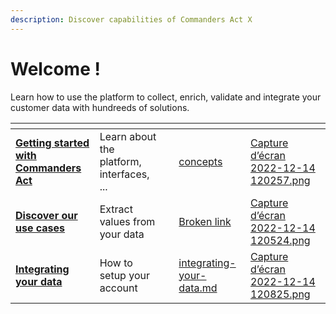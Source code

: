 ```yaml
---
description: Discover capabilities of Commanders Act X
---
```


# Welcome !

Learn how to use the platform to collect, enrich, validate and integrate your customer data with hundreeds of solutions.

<table data-view="cards"><thead><tr><th></th><th></th><th></th><th data-hidden data-card-target data-type="content-ref"></th><th data-hidden data-card-cover data-type="files"></th></tr></thead><tbody><tr><td><a href="getting-started/concepts/"><strong>Getting started with Commanders Act</strong></a></td><td>Learn about the platform, interfaces, ...</td><td></td><td><a href="getting-started/concepts/">concepts</a></td><td><a href=".gitbook/assets/Capture d’écran 2022-12-14 120257.png">Capture d’écran 2022-12-14 120257.png</a></td></tr><tr><td><a href="broken-reference"><strong>Discover our use cases</strong></a></td><td>Extract values from your data</td><td></td><td><a href="broken-reference">Broken link</a></td><td><a href=".gitbook/assets/Capture d’écran 2022-12-14 120524.png">Capture d’écran 2022-12-14 120524.png</a></td></tr><tr><td><a href="getting-started/integrating-your-data.md"><strong>Integrating your data</strong></a></td><td>How to setup your account</td><td></td><td><a href="getting-started/integrating-your-data.md">integrating-your-data.md</a></td><td><a href=".gitbook/assets/Capture d’écran 2022-12-14 120825.png">Capture d’écran 2022-12-14 120825.png</a></td></tr></tbody></table>
